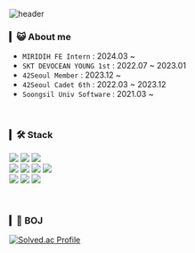 ![header](https://capsule-render.vercel.app/api?type=waving&color=253B52&height=200&section=header&text=Mingi%20Kwon&fontColor=FFFFF7&fontAlign=24&fontAlignY=40)

### ▎😺 About me
- `MIRIDIH FE Intern` : 2024.03 ~
- `SKT DEVOCEAN YOUNG 1st` : 2022.07 ~ 2023.01
- `42Seoul Member` : 2023.12 ~
- `42Seoul Cadet 6th` : 2022.03 ~ 2023.12
- `Soongsil Univ Software` : 2021.03 ~

<br />

### ▎🛠️ Stack

<img src="https://img.shields.io/badge/javascript-F7DF1E?style=for-the-badge&logo=javascript&logoColor=black" /> </a>
<img src="https://img.shields.io/badge/typescript-3178C6?style=for-the-badge&logo=typescript&logoColor=white" /> </a>
<img src="https://img.shields.io/badge/Styledcomponents-DB7093?style=for-the-badge&logo=Styled-components&logoColor=white" /> </a>
<br />
<img src="https://img.shields.io/badge/Next.js-000000?style=for-the-badge&logo=Next.js&logoColor=white" /> </a>
<img src="https://img.shields.io/badge/react-61DAFB?style=for-the-badge&logo=react&logoColor=black" /> </a>
<img src="https://img.shields.io/badge/socket.io-010101?style=for-the-badge&logo=socket.io&logoColor=white" /> </a>
<img src="https://img.shields.io/badge/Recoil-007af4?style=for-the-badge&logo=Recoil&logoColor=white"/> </a>
<br />
<img src="https://img.shields.io/badge/docker-2496ED?style=for-the-badge&logo=docker&logoColor=white" /> </a>
<img src="https://img.shields.io/badge/github-181717?style=for-the-badge&logo=github&logoColor=white" /> </a>
<img src="https://img.shields.io/badge/Figma-9764F3?style=for-the-badge&logo=Figma&logoColor=white"/> </a>

<br />

### ▎🥇 BOJ
[![Solved.ac Profile](http://mazassumnida.wtf/api/v2/generate_badge?boj=mingi1123)](https://solved.ac/mingi1123/)
